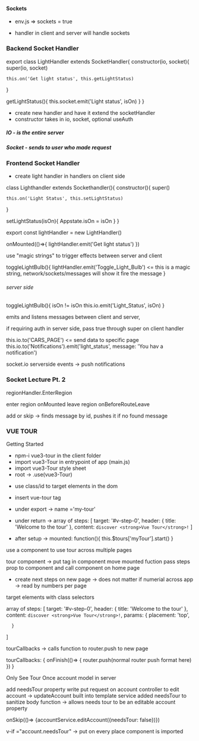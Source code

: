 #### Sockets

- env.js => sockets = true

 - handler in client and server will handle sockets


### Backend Socket Handler
export class LightHandler extends SocketHandler{
  constructor(io, socket){
    super(io, socket)

    this.on('Get light status', this.getLightStatus)
  }

  getLightStatus(){
    this.socket.emit('Light status', isOn)
  }
}


- create new handler and have it extend the socketHandler
- constructor takes in io, socket, optional useAuth


##### IO - is the entire server
##### Socket - sends to user who made request


### Frontend Socket Handler

- create light handler in handlers on client side

class Lighthandler extends Sockethandler(){
  constructor(){
    super()

    this.on('Light Status', this.setLightStatus)
  }

  setLightStatus(isOn){
    Appstate.isOn = isOn
  }
}

export const lightHandler = new LightHandler()


onMounted(()=>{
  lightHandler.emit('Get light status')
})

use "magic strings" to trigger effects between server and client

toggleLightBulb(){
  lightHandler.emit('Toggle_Light_Bulb') <= this is a magic string, network/sockets/messages will show it fire the message
}


###### server side
toggleLightBulb(){
  isOn != isOn
  this.io.emit('Light_Status', isOn)
}

emits and listens messages between client and server, 


if requiring auth in server side, pass true through super on client handler


this.io.to('CARS_PAGE') <= send data to specific page
this.io.to('Notifications').emit('light_status', message: 'You hav a notification')


socket.io
serverside events -> push notifications


<!-- SECTION -->
### Socket Lecture Pt. 2

regionHandler.EnterRegion

enter region onMounted
leave region onBeforeRouteLeave

add or skip -> finds message by id, pushes it if no found message


<!-- SECTION -->
### VUE TOUR

Getting Started
 - npm-i vue3-tour in the client folder
 - import vue3-Tour in entrypoint of app (main.js)
 - import vue3-Tour style sheet
 - root -> .use(vue3-Tour) 

 <!-- NOTE .use must be above the mount -->


  - use class/id to target elements in the dom
  - insert vue-tour tag
  - under export -> name ='my-tour'
  - under return -> array of steps: [
      target: '#v-step-0',
      header: {
        title: 'Welcome to the tour'
      },
      content: `discover <strong>Vue Tour</strong>!`
  ]

  - after setup -> mounted: function(){
    this.$tours['myTour'].start()
  }


use a component to use tour across multiple pages

tour component
<v-tour name="myTour" :steps="steps" :callbacks="tourCallbacks"></v-tour> -> put tag in component
move mounted fuction
pass steps prop to component and call component on home page

- create next steps on new page -> does not matter if numerial across app -> read by numbers per page

target elements with class selectors

array of steps: [
      target: '#v-step-0',
      header: {
        title: 'Welcome to the tour'
      },
      content: `discover <strong>Vue Tour</strong>!`,
      params: {
        placement: 'top',

      }
  ]

  tourCallbacks -> calls function to router.push to new page

  tourCallbacks: {
    onFinish(()=> {
      router.push(normal router push format here)
    })
  }


Only See Tour Once
account model in server

add needsTour property
write put request on account controller to edit account -> updateAccount built into template service
added needsTour to sanitize body function -> allows needs tour to be an editable account property

onSkip(()=> {accountService.editAccount({needsTour: false})})

v-if ="account.needsTour" -> put on every place component is imported

